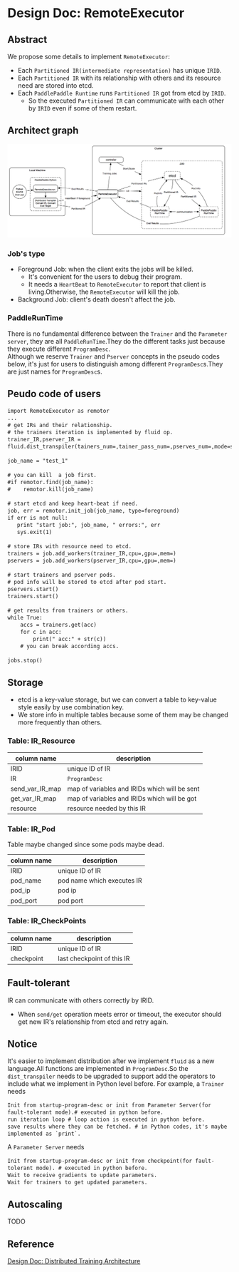 # Design Doc: RemoteExecutor
## Abstract
We propose some details to implement `RemoteExecutor`:

- Each `Partitioned IR(intermediate representation)` has unique `IRID`.
- Each `Partitioned IR` with its relationship with others and its resource need are stored into etcd.
- Each `PaddlePaddle Runtime` runs `Partitioned IR` got from etcd by `IRID`. 
  - So the executed `Partitioned IR` can communicate with each other by `IRID` even if some of them restart.

## Architect graph
<div style="align: center">
<img src="src/remote_executor2.png" width="700" align=center/>
</div>

### Job's type
- Foreground Job: when the client exits the jobs will be killed.
    -  It's convenient for the users to debug their program.
    -  It needs a `HeartBeat` to `RemoteExecutor` to report that client is living.Otherwise, the `RemoteExecutor` will kill the job.
- Background Job: client's death doesn't affect the job.

### PaddleRunTime
There is no fundamental difference between the `Trainer` and the `Parameter server`, they are all `PaddleRunTime`.They do the different tasks just because they execute different `ProgramDesc`.  
Although we reserve `Trainer` and `Pserver` concepts in the pseudo codes below, it's just for users to distinguish among different `ProgramDesc`s.They are just names for `ProgramDesc`s.

## Peudo code of users
```
import RemoteExecutor as remotor
...
# get IRs and their relationship.
# the trainers iteration is implemented by fluid op.
trainer_IR,pserver_IR = fluid.dist_transpiler(tainers_num=,tainer_pass_num=,pserves_num=,mode=sync)

job_name = "test_1"

# you can kill  a job first.
#if remotor.find(job_name):
#    remotor.kill(job_name)

# start etcd and keep heart-beat if need.
job, err = remotor.init_job(job_name, type=foreground)
if err is not null:
   print "start job:", job_name, " errors:", err
   sys.exit(1)
   
# store IRs with resource need to etcd.
trainers = job.add_workers(trainer_IR,cpu=,gpu=,mem=)
pservers = job.add_workers(pserver_IR,cpu=,gpu=,mem=)

# start trainers and pserver pods.
# pod info will be stored to etcd after pod start.
pservers.start()
trainers.start()

# get results from trainers or others.
while True:
    accs = trainers.get(acc)
    for c in acc:
        print(" acc:" + str(c))
    # you can break according accs.

jobs.stop()
```


## Storage 
- etcd is a key-value storage, but we can convert a table to key-value style easily by use combination key.
- We store info in multiple tables because some of them may be changed more frequently than others.

### Table: IR_Resource

| column name | description|
|----------|-------------|
| IRID |  unique ID of IR    |
| IR| `ProgramDesc`    |
| send_var_IR_map|map of variables and IRIDs which will be sent |
| get_var_IR_map|map of variables and IRIDs which will be got|
|resource|resource needed by this IR|

### Table: IR_Pod
Table maybe changed since some pods maybe dead.

| column name | description|
|----------|-------------|
|IRID|unique ID of IR|
|pod_name|pod name which executes IR|
|pod_ip|pod ip|
|pod_port|pod port|

### Table: IR_CheckPoints
| column name | description|
|----------|-------------|
|IRID|unique ID of IR|
|checkpoint|last checkpoint of this IR|


## Fault-tolerant
IR can communicate with others correctly by IRID.

-  When `send/get` operation meets error or timeout, the executor should get new IR's relationship from etcd and retry again.

## Notice
It's easier to implement distribution after we implement `fluid` as a new language.All functions are implemented in `ProgramDesc`.So the `dist_transpiler` needs to be upgraded to support add the operators to include what we implement in Python level before.
For example, a `Trainer` needs
```
Init from startup-program-desc or init from Parameter Server(for fault-tolerant mode).# executed in python before.
run iteration loop # loop action is executed in python before.
save results where they can be fetched. # in Python codes, it's maybe implemented as `print`.
```

A `Parameter Server` needs
```
Init from startup-program-desc or init from checkpoint(for fault-tolerant mode). # executed in python before.
Wait to receive gradients to update parameters.
Wait for trainers to get updated parameters.
```

## Autoscaling
TODO

## Reference
[Design Doc: Distributed Training Architecture](https://github.com/PaddlePaddle/Paddle/blob/develop/doc/design/dist_refactor/distributed_architecture.md)
